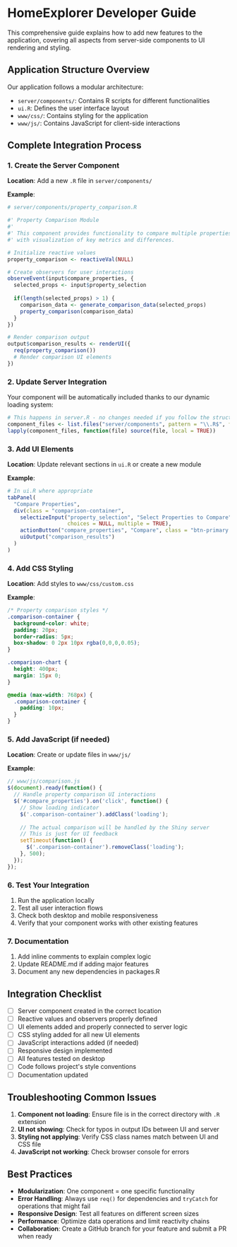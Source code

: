 # HomeExplorer Developer Guide

This comprehensive guide explains how to add new features to the application, covering all aspects from server-side components to UI rendering and styling.

## Application Structure Overview

Our application follows a modular architecture:
- `server/components/`: Contains R scripts for different functionalities
- `ui.R`: Defines the user interface layout
- `www/css/`: Contains styling for the application
- `www/js/`: Contains JavaScript for client-side interactions

## Complete Integration Process

### 1. Create the Server Component

**Location**: Add a new `.R` file in `server/components/`

**Example**:
```r
# server/components/property_comparison.R

#' Property Comparison Module
#' 
#' This component provides functionality to compare multiple properties
#' with visualization of key metrics and differences.

# Initialize reactive values
property_comparison <- reactiveVal(NULL)

# Create observers for user interactions
observeEvent(input$compare_properties, {
  selected_props <- input$property_selection
  
  if(length(selected_props) > 1) {
    comparison_data <- generate_comparison_data(selected_props)
    property_comparison(comparison_data)
  }
})

# Render comparison output
output$comparison_results <- renderUI({
  req(property_comparison())
  # Render comparison UI elements
})
```

### 2. Update Server Integration

Your component will be automatically included thanks to our dynamic loading system:

```r
# This happens in server.R - no changes needed if you follow the structure
component_files <- list.files("server/components", pattern = "\\.R$", full.names = TRUE)
lapply(component_files, function(file) source(file, local = TRUE))
```

### 3. Add UI Elements

**Location**: Update relevant sections in `ui.R` or create a new module

**Example**:
```r
# In ui.R where appropriate
tabPanel(
  "Compare Properties",
  div(class = "comparison-container",
    selectizeInput("property_selection", "Select Properties to Compare", 
                   choices = NULL, multiple = TRUE),
    actionButton("compare_properties", "Compare", class = "btn-primary action-button"),
    uiOutput("comparison_results")
  )
)
```

### 4. Add CSS Styling

**Location**: Add styles to `www/css/custom.css`

**Example**:
```css
/* Property comparison styles */
.comparison-container {
  background-color: white;
  padding: 20px;
  border-radius: 5px;
  box-shadow: 0 2px 10px rgba(0,0,0,0.05);
}

.comparison-chart {
  height: 400px;
  margin: 15px 0;
}

@media (max-width: 768px) {
  .comparison-container {
    padding: 10px;
  }
}
```

### 5. Add JavaScript (if needed)

**Location**: Create or update files in `www/js/`

**Example**:
```js
// www/js/comparison.js
$(document).ready(function() {
  // Handle property comparison UI interactions
  $('#compare_properties').on('click', function() {
    // Show loading indicator
    $('.comparison-container').addClass('loading');
    
    // The actual comparison will be handled by the Shiny server
    // This is just for UI feedback
    setTimeout(function() {
      $('.comparison-container').removeClass('loading');
    }, 500);
  });
});
```

### 6. Test Your Integration

1. Run the application locally
2. Test all user interaction flows
3. Check both desktop and mobile responsiveness
4. Verify that your component works with other existing features

### 7. Documentation

1. Add inline comments to explain complex logic
2. Update README.md if adding major features
3. Document any new dependencies in packages.R

## Integration Checklist

- [ ] Server component created in the correct location
- [ ] Reactive values and observers properly defined
- [ ] UI elements added and properly connected to server logic
- [ ] CSS styling added for all new UI elements
- [ ] JavaScript interactions added (if needed)
- [ ] Responsive design implemented
- [ ] All features tested on desktop
- [ ] Code follows project's style conventions
- [ ] Documentation updated

## Troubleshooting Common Issues

1. **Component not loading**: Ensure file is in the correct directory with `.R` extension
2. **UI not showing**: Check for typos in output IDs between UI and server
3. **Styling not applying**: Verify CSS class names match between UI and CSS file
4. **JavaScript not working**: Check browser console for errors

## Best Practices

- **Modularization**: One component = one specific functionality
- **Error Handling**: Always use `req()` for dependencies and `tryCatch` for operations that might fail
- **Responsive Design**: Test all features on different screen sizes
- **Performance**: Optimize data operations and limit reactivity chains
- **Collaboration**: Create a GitHub branch for your feature and submit a PR when ready